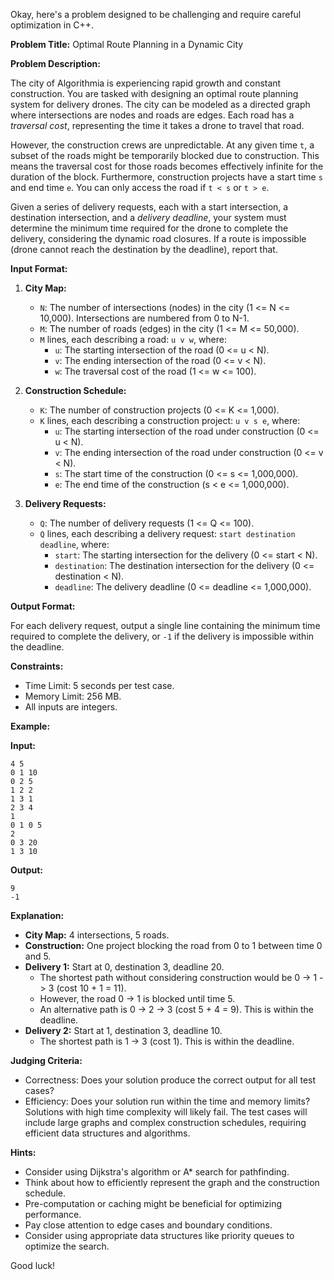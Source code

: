 Okay, here's a problem designed to be challenging and require careful optimization in C++.

**Problem Title:** Optimal Route Planning in a Dynamic City

**Problem Description:**

The city of Algorithmia is experiencing rapid growth and constant construction.  You are tasked with designing an optimal route planning system for delivery drones.  The city can be modeled as a directed graph where intersections are nodes and roads are edges. Each road has a *traversal cost*, representing the time it takes a drone to travel that road.

However, the construction crews are unpredictable.  At any given time `t`, a subset of the roads might be temporarily blocked due to construction.  This means the traversal cost for those roads becomes effectively infinite for the duration of the block.  Furthermore, construction projects have a start time `s` and end time `e`. You can only access the road if `t < s` or `t > e`.

Given a series of delivery requests, each with a start intersection, a destination intersection, and a *delivery deadline*, your system must determine the minimum time required for the drone to complete the delivery, considering the dynamic road closures. If a route is impossible (drone cannot reach the destination by the deadline), report that.

**Input Format:**

1.  **City Map:**
    *   `N`: The number of intersections (nodes) in the city (1 <= N <= 10,000). Intersections are numbered from 0 to N-1.
    *   `M`: The number of roads (edges) in the city (1 <= M <= 50,000).
    *   `M` lines, each describing a road: `u v w`, where:
        *   `u`: The starting intersection of the road (0 <= u < N).
        *   `v`: The ending intersection of the road (0 <= v < N).
        *   `w`: The traversal cost of the road (1 <= w <= 100).

2.  **Construction Schedule:**
    *   `K`: The number of construction projects (0 <= K <= 1,000).
    *   `K` lines, each describing a construction project: `u v s e`, where:
        *   `u`: The starting intersection of the road under construction (0 <= u < N).
        *   `v`: The ending intersection of the road under construction (0 <= v < N).
        *   `s`: The start time of the construction (0 <= s <= 1,000,000).
        *   `e`: The end time of the construction (s < e <= 1,000,000).

3.  **Delivery Requests:**
    *   `Q`: The number of delivery requests (1 <= Q <= 100).
    *   `Q` lines, each describing a delivery request: `start destination deadline`, where:
        *   `start`: The starting intersection for the delivery (0 <= start < N).
        *   `destination`: The destination intersection for the delivery (0 <= destination < N).
        *   `deadline`: The delivery deadline (0 <= deadline <= 1,000,000).

**Output Format:**

For each delivery request, output a single line containing the minimum time required to complete the delivery, or `-1` if the delivery is impossible within the deadline.

**Constraints:**

*   Time Limit: 5 seconds per test case.
*   Memory Limit: 256 MB.
*   All inputs are integers.

**Example:**

**Input:**

```
4 5
0 1 10
0 2 5
1 2 2
1 3 1
2 3 4
1
0 1 0 5
2
0 3 20
1 3 10
```

**Output:**

```
9
-1
```

**Explanation:**

*   **City Map:** 4 intersections, 5 roads.
*   **Construction:** One project blocking the road from 0 to 1 between time 0 and 5.
*   **Delivery 1:** Start at 0, destination 3, deadline 20.
    *   The shortest path without considering construction would be 0 -> 1 -> 3 (cost 10 + 1 = 11).
    *   However, the road 0 -> 1 is blocked until time 5.
    *   An alternative path is 0 -> 2 -> 3 (cost 5 + 4 = 9). This is within the deadline.
*   **Delivery 2:** Start at 1, destination 3, deadline 10.
    *   The shortest path is 1 -> 3 (cost 1). This is within the deadline.

**Judging Criteria:**

*   Correctness: Does your solution produce the correct output for all test cases?
*   Efficiency: Does your solution run within the time and memory limits? Solutions with high time complexity will likely fail. The test cases will include large graphs and complex construction schedules, requiring efficient data structures and algorithms.

**Hints:**

*   Consider using Dijkstra's algorithm or A\* search for pathfinding.
*   Think about how to efficiently represent the graph and the construction schedule.
*   Pre-computation or caching might be beneficial for optimizing performance.
*   Pay close attention to edge cases and boundary conditions.
*   Consider using appropriate data structures like priority queues to optimize the search.

Good luck!
